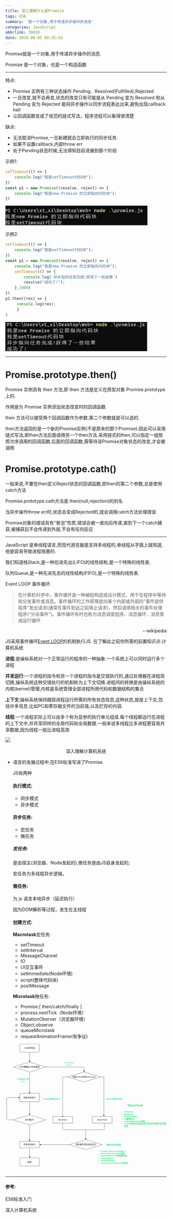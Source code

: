 ```yaml
---
title: 深入理解什么是Promise
tags: ES6
summary: '是一个对象,用于传递异步操作的消息'
categories: JavaScript
abbrlink: 39610
date: 2019-06-05 09:35:54
---
```


Promise就是一个对象,用于传递异步操作的消息.

Promise 是一个对象，也是一个构造函数

<hr>

特点:

- Promise 实例有三种状态操作 Pending、Resolved(Fulfilled),Rejected
- 一旦改变,就不会再变,状态的改变只有可能是从 Pending 变为 Resolved 和从 Pending 变为 Rejected 能将异步操作以同步流程表达出来,避免出现callback hell
- 让回调函数变成了规范的链式写法，程序流程可以看得很清楚

缺点:

- 无法取消Promise,一旦新建就会立即执行的同步任务.
- 如果不设置callback,内部throw err
- 处于Pending状态时候,无法得知目前进展到那个阶段

示例1:

```js
setTimeout(() => {
    console.log("我是setTimeout代码块");
})
const p1 = new Promise((resolve, reject) => {
    console.log("我是new Promise 的立即指向代码块");
})

```

![1639788794110](理解Promise/1639788794110.png)

示例2:

```js
setTimeout(() => {
    console.log("我是setTimeout代码块");
})
const p1 = new Promise((resolve, reject) => {
    console.log("我是new Promise 的立即指向代码块");
    setTimeout(() => {
        console.log('异步指向任务完成!获得了一些结果')
        resolve("成功了!");
    },1000)
})
p1.then((res) => {
     console.log(res);
     }
)
```



![Promise](理解Promise/callback.png)

<hr>

# Promise.prototype.then()

Promise 实例具有 then 方法,即 then 方法是定义在原型对象 Promise.prototype 上的.

作用是为 Promise 实例添加状态改变时的回调函数

then 方法可以接受两个回调函数作为参数,第二个参数就是可以选的.

then方法返回的是一个新的Promise实例(不是原来的那个Promise).因此可以采用链式写法,即then方法后面调用另一个then方法.采用链式的then,可以指定一组按照次序调用的回调函数,后面的回调函数,需等待该Promise对象状态的改变,才会被调用





# **Promise.prototype.cath()**

一般来说,不要在then定义Reject状态的回调函数,即then的第二个参数,总是使用catch方法

Promise.prototype.cath方法是.then(null,rejection)的别名

当异步操作throw err时,状态会变成Rejected的,就会调用catch方法处理错误

Promise对象的错误具有"冒泡"性质,错误会被一直向后传递,直到下一个catch捕获,被捕获后不会传递到外层,不会有任何反应

<hr>
JavaScript 是单线程语言,而现代游览器是支持多线程的,单线程从字面上就知道,他是容易导致进程阻塞的.

我们知道栈Stack,是一种后进先出(LIFO)的线性结构,是一个特殊的线性表.

队列Queue,是一种先进先去的线性结构(FIFO),是一个特殊的线性表.

Event LOOP 事件循环:

> 在计算机科学中，事件循环是一种编程构造或设计模式，用于在程序中等待和分发事件或消息。事件循环的工作原理是向某个内部或外部的“事件提供程序”发出请求(通常在事件到达之前阻止请求)，然后调用相关的事件处理程序(“分派事件”)。事件循环有时也称为消息调度程序、消息循环、消息泵或运行循环

<p align="right">
    --wikipedia
</p>

JS采用事件循环[Event LOOP](https://en.jinzhao.wiki/wiki/Event_loop)的机制执行JS.
在了解此之前你所需的前置知识点:计算机系统

**进程**:是操纵系统对一个正常运行的程序的一种抽象.一个系统上可以同时运行多个进程

**并发运行**:一个进程的指令和另一个进程的指令是交错执行的,通过处理器在进程简切换,操纵系统这种交错执行的机制称为上下文切换.进程间的转换是由操纵系统的内核(kernel)管理,内核是系统管理全部进程所用代码和数据结构的集合

**上下文**:操纵系统保持跟踪进程运行所需的所有状态信息,这种状态,就是上下文,包括许多信息.比如PC和寄存器文件的当前值,以及贮存的内容.

**线程**:一个进程实际上可以由多个称为显参的执行单元组成.每个线程都运行在进程的上下文中,并共享同样的全局代码和全局数据.一般来说多线程比多进程更容易共享数据,因为线程一般比进程高效



<img src="https://tva1.sinaimg.cn/large/006aANDQgy1h03g5beevnj30dw05rjsl.jpg"/>

<p align="center">深入理解计算机系统
</p>


- 语言的发展过程中,在ES6标准写进了Promise.

  JS有两种

  #### 执行模式:

  - 同步模式
  - 异步模式

  #### 异步任务:

  - 宏任务
  - 微任务

  ##### 宏任务:

  是由宿主(浏览器、Node发起的),微任务是由JS自身发起的;

  宏任务为多线程异步逻辑，

  #### 微任务:

  为 js 语言本地异步（延迟执行）

  因为DOM解析等过程，发生在主线程

  #### **创建方式:**

  **Macrotask**宏任务:

  - setTimeout
  - setInterval
  - MessageChannel
  - IO
  - UI交互事件
  - setlmmediate(Node环境)
  - script(整体代码块)
  - postMessage

  **Microtask**微任务:

  - Promise.[ then/catch/finally ]
  - process.nextTick（Node环境）
  - MutationOberver（浏览器环境）
  - Object.observe
  - queueMicrotask
  - requestAnimationFrame(有争议)

<div align="center">
<svg xmlns="http://www.w3.org/2000/svg" xmlns:xlink="http://www.w3.org/1999/xlink" version="1.1" width="978px" viewBox="-0.5 -0.5 978 771" content="&lt;mxfile&gt;&lt;diagram id=&quot;kd00niN6A60JnVUqGfcJ&quot; name=&quot;第 1 页&quot;&gt;&lt;mxGraphModel dx=&quot;1147&quot; dy=&quot;804&quot; grid=&quot;1&quot; gridSize=&quot;10&quot; guides=&quot;1&quot; tooltips=&quot;1&quot; connect=&quot;1&quot; arrows=&quot;1&quot; fold=&quot;1&quot; page=&quot;1&quot; pageScale=&quot;1&quot; pageWidth=&quot;3300&quot; pageHeight=&quot;4681&quot; math=&quot;0&quot; shadow=&quot;0&quot;&gt;&lt;root&gt;&lt;mxCell id=&quot;0&quot;/&gt;&lt;mxCell id=&quot;1&quot; parent=&quot;0&quot;/&gt;&lt;mxCell id=&quot;4&quot; style=&quot;edgeStyle=none;html=1;exitX=1;exitY=0.5;exitDx=0;exitDy=0;&quot; parent=&quot;1&quot; edge=&quot;1&quot;&gt;&lt;mxGeometry relative=&quot;1&quot; as=&quot;geometry&quot;&gt;&lt;mxPoint x=&quot;690&quot; y=&quot;170&quot; as=&quot;targetPoint&quot;/&gt;&lt;Array as=&quot;points&quot;&gt;&lt;mxPoint x=&quot;510&quot; y=&quot;140&quot;/&gt;&lt;mxPoint x=&quot;550&quot; y=&quot;140&quot;/&gt;&lt;mxPoint x=&quot;590&quot; y=&quot;140&quot;/&gt;&lt;mxPoint x=&quot;690&quot; y=&quot;140&quot;/&gt;&lt;/Array&gt;&lt;mxPoint x=&quot;431&quot; y=&quot;140&quot; as=&quot;sourcePoint&quot;/&gt;&lt;/mxGeometry&gt;&lt;/mxCell&gt;&lt;mxCell id=&quot;10&quot; value=&quot;同步任务执行&quot; style=&quot;rounded=0;whiteSpace=wrap;html=1;&quot; parent=&quot;1&quot; vertex=&quot;1&quot;&gt;&lt;mxGeometry x=&quot;300&quot; y=&quot;300&quot; width=&quot;119&quot; height=&quot;50&quot; as=&quot;geometry&quot;/&gt;&lt;/mxCell&gt;&lt;mxCell id=&quot;13&quot; value=&quot;&quot; style=&quot;endArrow=classic;html=1;exitX=0.5;exitY=1;exitDx=0;exitDy=0;entryX=0.5;entryY=0;entryDx=0;entryDy=0;&quot; parent=&quot;1&quot; edge=&quot;1&quot;&gt;&lt;mxGeometry width=&quot;50&quot; height=&quot;50&quot; relative=&quot;1&quot; as=&quot;geometry&quot;&gt;&lt;mxPoint x=&quot;359&quot; y=&quot;50&quot; as=&quot;sourcePoint&quot;/&gt;&lt;mxPoint x=&quot;359&quot; y=&quot;110&quot; as=&quot;targetPoint&quot;/&gt;&lt;/mxGeometry&gt;&lt;/mxCell&gt;&lt;mxCell id=&quot;88&quot; value=&quot;&amp;lt;span style=&amp;quot;font-family: helvetica; font-size: 12px; font-style: normal; font-weight: 400; letter-spacing: normal; text-indent: 0px; text-transform: none; word-spacing: 0px; display: inline; float: none;&amp;quot;&amp;gt;主线程执行栈&amp;lt;/span&amp;gt;&amp;lt;br style=&amp;quot;font-family: helvetica; font-size: 12px; font-style: normal; font-weight: 400; letter-spacing: normal; text-indent: 0px; text-transform: none; word-spacing: 0px;&amp;quot;&amp;gt;&amp;lt;span style=&amp;quot;font-family: helvetica; font-size: 12px; font-style: normal; font-weight: 400; letter-spacing: normal; text-indent: 0px; text-transform: none; word-spacing: 0px; display: inline; float: none;&amp;quot;&amp;gt;LIFO&amp;lt;/span&amp;gt;&quot; style=&quot;text;whiteSpace=wrap;html=1;align=center;fontColor=#00ec66;&quot; parent=&quot;1&quot; vertex=&quot;1&quot;&gt;&lt;mxGeometry x=&quot;270&quot; y=&quot;200&quot; width=&quot;100&quot; height=&quot;40&quot; as=&quot;geometry&quot;/&gt;&lt;/mxCell&gt;&lt;mxCell id=&quot;91&quot; value=&quot;&amp;lt;span style=&amp;quot;font-family: helvetica; font-size: 12px; font-style: normal; font-weight: 400; letter-spacing: normal; text-indent: 0px; text-transform: none; word-spacing: 0px; display: inline; float: none;&amp;quot;&amp;gt;&amp;lt;font color=&amp;quot;#00ec66&amp;quot;&amp;gt;TaskQueue &amp;lt;br&amp;gt;FIFO&amp;lt;/font&amp;gt;&amp;lt;/span&amp;gt;&quot; style=&quot;text;whiteSpace=wrap;html=1;align=center;labelBorderColor=none;&quot; parent=&quot;1&quot; vertex=&quot;1&quot;&gt;&lt;mxGeometry x=&quot;540&quot; y=&quot;100&quot; width=&quot;120&quot; height=&quot;30&quot; as=&quot;geometry&quot;/&gt;&lt;/mxCell&gt;&lt;mxCell id=&quot;101&quot; style=&quot;edgeStyle=none;html=1;&quot; parent=&quot;1&quot; edge=&quot;1&quot;&gt;&lt;mxGeometry relative=&quot;1&quot; as=&quot;geometry&quot;&gt;&lt;mxPoint x=&quot;810&quot; y=&quot;437&quot; as=&quot;targetPoint&quot;/&gt;&lt;Array as=&quot;points&quot;&gt;&lt;mxPoint x=&quot;810&quot; y=&quot;330&quot;/&gt;&lt;/Array&gt;&lt;mxPoint x=&quot;810&quot; y=&quot;200&quot; as=&quot;sourcePoint&quot;/&gt;&lt;/mxGeometry&gt;&lt;/mxCell&gt;&lt;mxCell id=&quot;94&quot; value=&quot;判断Queue中的Event type&quot; style=&quot;rhombus;whiteSpace=wrap;html=1;&quot; parent=&quot;1&quot; vertex=&quot;1&quot;&gt;&lt;mxGeometry x=&quot;590&quot; y=&quot;170&quot; width=&quot;200&quot; height=&quot;60&quot; as=&quot;geometry&quot;/&gt;&lt;/mxCell&gt;&lt;mxCell id=&quot;96&quot; value=&quot;&amp;lt;span&amp;gt;JS引擎解析JS任务类型&amp;lt;/span&amp;gt;&quot; style=&quot;rhombus;whiteSpace=wrap;html=1;&quot; parent=&quot;1&quot; vertex=&quot;1&quot;&gt;&lt;mxGeometry x=&quot;259&quot; y=&quot;110&quot; width=&quot;200&quot; height=&quot;60&quot; as=&quot;geometry&quot;/&gt;&lt;/mxCell&gt;&lt;mxCell id=&quot;97&quot; value=&quot;&quot; style=&quot;endArrow=classic;html=1;&quot; parent=&quot;1&quot; edge=&quot;1&quot;&gt;&lt;mxGeometry width=&quot;50&quot; height=&quot;50&quot; relative=&quot;1&quot; as=&quot;geometry&quot;&gt;&lt;mxPoint x=&quot;560&quot; y=&quot;200&quot; as=&quot;sourcePoint&quot;/&gt;&lt;mxPoint x=&quot;559.5&quot; y=&quot;445&quot; as=&quot;targetPoint&quot;/&gt;&lt;/mxGeometry&gt;&lt;/mxCell&gt;&lt;mxCell id=&quot;98&quot; value=&quot;MicroTask&quot; style=&quot;rounded=0;whiteSpace=wrap;html=1;&quot; parent=&quot;1&quot; vertex=&quot;1&quot;&gt;&lt;mxGeometry x=&quot;500&quot; y=&quot;440&quot; width=&quot;120&quot; height=&quot;40&quot; as=&quot;geometry&quot;/&gt;&lt;/mxCell&gt;&lt;mxCell id=&quot;99&quot; value=&quot;MacroTask&quot; style=&quot;rounded=0;whiteSpace=wrap;html=1;&quot; parent=&quot;1&quot; vertex=&quot;1&quot;&gt;&lt;mxGeometry x=&quot;740&quot; y=&quot;440&quot; width=&quot;120&quot; height=&quot;40&quot; as=&quot;geometry&quot;/&gt;&lt;/mxCell&gt;&lt;mxCell id=&quot;108&quot; value=&quot;&quot; style=&quot;endArrow=classic;html=1;exitX=0.5;exitY=1;exitDx=0;exitDy=0;entryX=0.5;entryY=0;entryDx=0;entryDy=0;&quot; parent=&quot;1&quot; source=&quot;96&quot; target=&quot;10&quot; edge=&quot;1&quot;&gt;&lt;mxGeometry width=&quot;50&quot; height=&quot;50&quot; relative=&quot;1&quot; as=&quot;geometry&quot;&gt;&lt;mxPoint x=&quot;380&quot; y=&quot;230&quot; as=&quot;sourcePoint&quot;/&gt;&lt;mxPoint x=&quot;390&quot; y=&quot;280&quot; as=&quot;targetPoint&quot;/&gt;&lt;/mxGeometry&gt;&lt;/mxCell&gt;&lt;mxCell id=&quot;110&quot; value=&quot;&quot; style=&quot;endArrow=classic;html=1;exitX=0.5;exitY=1;exitDx=0;exitDy=0;entryX=0.5;entryY=0;entryDx=0;entryDy=0;&quot; parent=&quot;1&quot; source=&quot;10&quot; target=&quot;111&quot; edge=&quot;1&quot;&gt;&lt;mxGeometry width=&quot;50&quot; height=&quot;50&quot; relative=&quot;1&quot; as=&quot;geometry&quot;&gt;&lt;mxPoint x=&quot;334&quot; y=&quot;410&quot; as=&quot;sourcePoint&quot;/&gt;&lt;mxPoint x=&quot;360&quot; y=&quot;430&quot; as=&quot;targetPoint&quot;/&gt;&lt;/mxGeometry&gt;&lt;/mxCell&gt;&lt;mxCell id=&quot;158&quot; style=&quot;edgeStyle=none;html=1;fontColor=#00ec66;entryX=0;entryY=0.5;entryDx=0;entryDy=0;&quot; edge=&quot;1&quot; parent=&quot;1&quot; source=&quot;111&quot; target=&quot;10&quot;&gt;&lt;mxGeometry relative=&quot;1&quot; as=&quot;geometry&quot;&gt;&lt;mxPoint x=&quot;200&quot; y=&quot;320&quot; as=&quot;targetPoint&quot;/&gt;&lt;Array as=&quot;points&quot;&gt;&lt;mxPoint x=&quot;220&quot; y=&quot;460&quot;/&gt;&lt;mxPoint x=&quot;220&quot; y=&quot;325&quot;/&gt;&lt;/Array&gt;&lt;/mxGeometry&gt;&lt;/mxCell&gt;&lt;mxCell id=&quot;111&quot; value=&quot;执行栈空?&quot; style=&quot;rhombus;whiteSpace=wrap;html=1;&quot; parent=&quot;1&quot; vertex=&quot;1&quot;&gt;&lt;mxGeometry x=&quot;259.5&quot; y=&quot;430&quot; width=&quot;200&quot; height=&quot;60&quot; as=&quot;geometry&quot;/&gt;&lt;/mxCell&gt;&lt;mxCell id=&quot;114&quot; value=&quot;结束&quot; style=&quot;rounded=1;whiteSpace=wrap;html=1;&quot; parent=&quot;1&quot; vertex=&quot;1&quot;&gt;&lt;mxGeometry x=&quot;299.5&quot; y=&quot;690&quot; width=&quot;120&quot; height=&quot;50&quot; as=&quot;geometry&quot;/&gt;&lt;/mxCell&gt;&lt;mxCell id=&quot;115&quot; value=&quot;JS任务开始&quot; style=&quot;rounded=1;whiteSpace=wrap;html=1;&quot; parent=&quot;1&quot; vertex=&quot;1&quot;&gt;&lt;mxGeometry x=&quot;299&quot; width=&quot;120&quot; height=&quot;50&quot; as=&quot;geometry&quot;/&gt;&lt;/mxCell&gt;&lt;mxCell id=&quot;120&quot; style=&quot;edgeStyle=none;html=1;exitX=0;exitY=0.5;exitDx=0;exitDy=0;&quot; parent=&quot;1&quot; source=&quot;155&quot; edge=&quot;1&quot;&gt;&lt;mxGeometry relative=&quot;1&quot; as=&quot;geometry&quot;&gt;&lt;mxPoint x=&quot;420&quot; y=&quot;610&quot; as=&quot;targetPoint&quot;/&gt;&lt;mxPoint x=&quot;520&quot; y=&quot;600&quot; as=&quot;sourcePoint&quot;/&gt;&lt;Array as=&quot;points&quot;&gt;&lt;mxPoint x=&quot;460&quot; y=&quot;610&quot;/&gt;&lt;mxPoint x=&quot;420&quot; y=&quot;610&quot;/&gt;&lt;/Array&gt;&lt;/mxGeometry&gt;&lt;/mxCell&gt;&lt;mxCell id=&quot;131&quot; value=&quot;&amp;lt;ul&amp;gt;&amp;lt;li&amp;gt;&amp;lt;b&amp;gt;&amp;lt;font face=&amp;quot;monaco&amp;quot; data-font-src=&amp;quot;https://www.cssfontstack.com/monaco#&amp;quot;&amp;gt;setTimeout&amp;lt;/font&amp;gt;&amp;lt;/b&amp;gt;&amp;lt;/li&amp;gt;&amp;lt;li&amp;gt;&amp;lt;b&amp;gt;&amp;lt;font face=&amp;quot;monaco&amp;quot; data-font-src=&amp;quot;https://www.cssfontstack.com/monaco#&amp;quot;&amp;gt;setInterval&amp;lt;/font&amp;gt;&amp;lt;/b&amp;gt;&amp;lt;/li&amp;gt;&amp;lt;li&amp;gt;&amp;lt;b&amp;gt;&amp;lt;font face=&amp;quot;monaco&amp;quot; data-font-src=&amp;quot;https://www.cssfontstack.com/monaco#&amp;quot;&amp;gt;MessageChanel&amp;lt;/font&amp;gt;&amp;lt;/b&amp;gt;&amp;lt;/li&amp;gt;&amp;lt;li&amp;gt;&amp;lt;b&amp;gt;&amp;lt;font face=&amp;quot;monaco&amp;quot; data-font-src=&amp;quot;https://www.cssfontstack.com/monaco#&amp;quot;&amp;gt;IO事件队列&amp;lt;/font&amp;gt;&amp;lt;/b&amp;gt;&amp;lt;/li&amp;gt;&amp;lt;li&amp;gt;&amp;lt;b&amp;gt;&amp;lt;font face=&amp;quot;monaco&amp;quot; data-font-src=&amp;quot;https://www.cssfontstack.com/monaco#&amp;quot;&amp;gt;setImmediate(Node环境)&amp;lt;/font&amp;gt;&amp;lt;/b&amp;gt;&amp;lt;/li&amp;gt;&amp;lt;li&amp;gt;&amp;lt;b&amp;gt;&amp;lt;font face=&amp;quot;monaco&amp;quot; data-font-src=&amp;quot;https://www.cssfontstack.com/monaco#&amp;quot;&amp;gt;Script(优先执行此宏任务,存在异步代码才执行微任务&amp;lt;/font&amp;gt;&amp;lt;/b&amp;gt;&amp;lt;/li&amp;gt;&amp;lt;/ul&amp;gt;&quot; style=&quot;text;html=1;whiteSpace=wrap;verticalAlign=middle;overflow=hidden;fontColor=#00ec66;&quot; parent=&quot;1&quot; vertex=&quot;1&quot;&gt;&lt;mxGeometry x=&quot;910&quot; y=&quot;370&quot; width=&quot;280&quot; height=&quot;170&quot; as=&quot;geometry&quot;/&gt;&lt;/mxCell&gt;&lt;mxCell id=&quot;137&quot; value=&quot;&amp;lt;font style=&amp;quot;font-size: 18px&amp;quot;&amp;gt;MacroTask&amp;lt;/font&amp;gt;&quot; style=&quot;text;strokeColor=none;fillColor=none;html=1;fontSize=24;fontStyle=1;verticalAlign=middle;align=center;fontColor=#00EC66;&quot; parent=&quot;1&quot; vertex=&quot;1&quot;&gt;&lt;mxGeometry x=&quot;950&quot; y=&quot;350&quot; width=&quot;100&quot; height=&quot;40&quot; as=&quot;geometry&quot;/&gt;&lt;/mxCell&gt;&lt;mxCell id=&quot;138&quot; value=&quot;&amp;lt;font style=&amp;quot;font-size: 18px&amp;quot;&amp;gt;MicroTask&amp;lt;/font&amp;gt;&quot; style=&quot;text;strokeColor=none;fillColor=none;html=1;fontSize=24;fontStyle=1;verticalAlign=middle;align=center;fontColor=#00EC66;&quot; parent=&quot;1&quot; vertex=&quot;1&quot;&gt;&lt;mxGeometry x=&quot;820&quot; y=&quot;590&quot; width=&quot;100&quot; height=&quot;40&quot; as=&quot;geometry&quot;/&gt;&lt;/mxCell&gt;&lt;mxCell id=&quot;140&quot; value=&quot;&amp;lt;font color=&amp;quot;#ffffff&amp;quot;&amp;gt;异步任务执行&amp;lt;/font&amp;gt;&quot; style=&quot;rounded=0;whiteSpace=wrap;html=1;color:#000000&quot; parent=&quot;1&quot; vertex=&quot;1&quot;&gt;&lt;mxGeometry x=&quot;299&quot; y=&quot;590&quot; width=&quot;120&quot; height=&quot;40&quot; as=&quot;geometry&quot;/&gt;&lt;/mxCell&gt;&lt;mxCell id=&quot;144&quot; value=&quot;&quot; style=&quot;endArrow=classic;html=1;fontColor=#00EC66;exitX=0.5;exitY=1;exitDx=0;exitDy=0;entryX=0.5;entryY=0;entryDx=0;entryDy=0;&quot; parent=&quot;1&quot; source=&quot;111&quot; target=&quot;140&quot; edge=&quot;1&quot;&gt;&lt;mxGeometry width=&quot;50&quot; height=&quot;50&quot; relative=&quot;1&quot; as=&quot;geometry&quot;&gt;&lt;mxPoint x=&quot;450&quot; y=&quot;590&quot; as=&quot;sourcePoint&quot;/&gt;&lt;mxPoint x=&quot;359&quot; y=&quot;580&quot; as=&quot;targetPoint&quot;/&gt;&lt;/mxGeometry&gt;&lt;/mxCell&gt;&lt;mxCell id=&quot;149&quot; value=&quot;&amp;lt;ul&amp;gt;&amp;lt;li class=&amp;quot;code-line&amp;quot; style=&amp;quot;position: relative&amp;quot;&amp;gt;&amp;lt;b&amp;gt;&amp;lt;font face=&amp;quot;monaco&amp;quot; data-font-src=&amp;quot;https://www.cssfontstack.com/monaco#&amp;quot;&amp;gt;Promise.[ then/catch/finally ]&amp;lt;/font&amp;gt;&amp;lt;/b&amp;gt;&amp;lt;/li&amp;gt;&amp;lt;li class=&amp;quot;code-line&amp;quot; style=&amp;quot;position: relative&amp;quot;&amp;gt;&amp;lt;b&amp;gt;&amp;lt;font face=&amp;quot;monaco&amp;quot; data-font-src=&amp;quot;https://www.cssfontstack.com/monaco#&amp;quot;&amp;gt;Process.nextTick(Node环境)&amp;lt;/font&amp;gt;&amp;lt;/b&amp;gt;&amp;lt;/li&amp;gt;&amp;lt;li class=&amp;quot;code-line&amp;quot; style=&amp;quot;position: relative&amp;quot;&amp;gt;&amp;lt;b&amp;gt;&amp;lt;font face=&amp;quot;monaco&amp;quot; data-font-src=&amp;quot;https://www.cssfontstack.com/monaco#&amp;quot;&amp;gt;MutationObserve(浏览器环境)&amp;lt;/font&amp;gt;&amp;lt;/b&amp;gt;&amp;lt;/li&amp;gt;&amp;lt;li class=&amp;quot;code-line&amp;quot; style=&amp;quot;position: relative&amp;quot;&amp;gt;&amp;lt;b&amp;gt;&amp;lt;font face=&amp;quot;monaco&amp;quot; data-font-src=&amp;quot;https://www.cssfontstack.com/monaco#&amp;quot;&amp;gt;Object.observe&amp;lt;/font&amp;gt;&amp;lt;/b&amp;gt;&amp;lt;/li&amp;gt;&amp;lt;li class=&amp;quot;code-line&amp;quot; style=&amp;quot;position: relative&amp;quot;&amp;gt;&amp;lt;b&amp;gt;&amp;lt;font face=&amp;quot;monaco&amp;quot; data-font-src=&amp;quot;https://www.cssfontstack.com/monaco#&amp;quot;&amp;gt;queueMicrotask&amp;lt;/font&amp;gt;&amp;lt;/b&amp;gt;&amp;lt;/li&amp;gt;&amp;lt;li class=&amp;quot;code-line&amp;quot; style=&amp;quot;position: relative&amp;quot;&amp;gt;&amp;lt;b&amp;gt;&amp;lt;font face=&amp;quot;monaco&amp;quot; data-font-src=&amp;quot;https://www.cssfontstack.com/monaco#&amp;quot;&amp;gt;requestAnmationFrame(有争议)&amp;lt;/font&amp;gt;&amp;lt;/b&amp;gt;&amp;lt;/li&amp;gt;&amp;lt;/ul&amp;gt;&quot; style=&quot;text;html=1;whiteSpace=wrap;verticalAlign=middle;overflow=hidden;fontColor=#00ec66;&quot; parent=&quot;1&quot; vertex=&quot;1&quot;&gt;&lt;mxGeometry x=&quot;770&quot; y=&quot;600&quot; width=&quot;320&quot; height=&quot;170&quot; as=&quot;geometry&quot;/&gt;&lt;/mxCell&gt;&lt;mxCell id=&quot;151&quot; value=&quot;&quot; style=&quot;endArrow=classic;html=1;fontColor=#00EC66;entryX=1;entryY=0.5;entryDx=0;entryDy=0;&quot; parent=&quot;1&quot; edge=&quot;1&quot;&gt;&lt;mxGeometry width=&quot;50&quot; height=&quot;50&quot; relative=&quot;1&quot; as=&quot;geometry&quot;&gt;&lt;mxPoint x=&quot;780&quot; y=&quot;610&quot; as=&quot;sourcePoint&quot;/&gt;&lt;mxPoint x=&quot;690&quot; y=&quot;610&quot; as=&quot;targetPoint&quot;/&gt;&lt;/mxGeometry&gt;&lt;/mxCell&gt;&lt;mxCell id=&quot;152&quot; value=&quot;&amp;lt;i&amp;gt;&amp;lt;b&amp;gt;&amp;lt;span style=&amp;quot;font-family: &amp;amp;#34;helvetica&amp;amp;#34; ; font-size: 12px ; letter-spacing: normal ; text-align: center ; text-indent: 0px ; text-transform: none ; word-spacing: 0px ; display: inline ; float: none&amp;quot;&amp;gt;Pending|&amp;lt;/span&amp;gt;&amp;lt;font face=&amp;quot;monospace, monospace&amp;quot; style=&amp;quot;font-size: 12px ; letter-spacing: normal ; text-align: center ; text-indent: 0px ; text-transform: none ; word-spacing: 0px&amp;quot;&amp;gt;Resolve&amp;lt;/font&amp;gt;&amp;lt;/b&amp;gt;&amp;lt;/i&amp;gt;&quot; style=&quot;text;whiteSpace=wrap;html=1;fontColor=#00EC66;&quot; parent=&quot;1&quot; vertex=&quot;1&quot;&gt;&lt;mxGeometry x=&quot;440&quot; y=&quot;320&quot; width=&quot;120&quot; height=&quot;30&quot; as=&quot;geometry&quot;/&gt;&lt;/mxCell&gt;&lt;mxCell id=&quot;153&quot; value=&quot;&amp;lt;i&amp;gt;&amp;lt;b&amp;gt;&amp;lt;span style=&amp;quot;font-family: &amp;amp;#34;helvetica&amp;amp;#34; ; font-size: 12px ; letter-spacing: normal ; text-align: center ; text-indent: 0px ; text-transform: none ; word-spacing: 0px ; display: inline ; float: none&amp;quot;&amp;gt;Pending|&amp;lt;/span&amp;gt;&amp;lt;font face=&amp;quot;monospace, monospace&amp;quot; style=&amp;quot;font-size: 12px ; letter-spacing: normal ; text-align: center ; text-indent: 0px ; text-transform: none ; word-spacing: 0px&amp;quot;&amp;gt;Resolve&amp;lt;/font&amp;gt;&amp;lt;/b&amp;gt;&amp;lt;/i&amp;gt;&quot; style=&quot;text;whiteSpace=wrap;html=1;fontColor=#00EC66;&quot; parent=&quot;1&quot; vertex=&quot;1&quot;&gt;&lt;mxGeometry x=&quot;820&quot; y=&quot;320&quot; width=&quot;120&quot; height=&quot;30&quot; as=&quot;geometry&quot;/&gt;&lt;/mxCell&gt;&lt;mxCell id=&quot;159&quot; style=&quot;edgeStyle=none;html=1;fontColor=#00ec66;&quot; edge=&quot;1&quot; parent=&quot;1&quot; source=&quot;155&quot;&gt;&lt;mxGeometry relative=&quot;1&quot; as=&quot;geometry&quot;&gt;&lt;mxPoint x=&quot;680&quot; y=&quot;620&quot; as=&quot;targetPoint&quot;/&gt;&lt;/mxGeometry&gt;&lt;/mxCell&gt;&lt;mxCell id=&quot;155&quot; value=&quot;&amp;lt;span style=&amp;quot;font-family: &amp;amp;#34;helvetica&amp;amp;#34;&amp;quot;&amp;gt;满足条件优先执宏任务&amp;lt;/span&amp;gt;&quot; style=&quot;rhombus;whiteSpace=wrap;html=1;&quot; parent=&quot;1&quot; vertex=&quot;1&quot;&gt;&lt;mxGeometry x=&quot;600&quot; y=&quot;580&quot; width=&quot;200&quot; height=&quot;60&quot; as=&quot;geometry&quot;/&gt;&lt;/mxCell&gt;&lt;mxCell id=&quot;157&quot; value=&quot;&quot; style=&quot;endArrow=classic;html=1;fontColor=#00EC66;exitX=0.5;exitY=1;exitDx=0;exitDy=0;entryX=0.5;entryY=0;entryDx=0;entryDy=0;&quot; parent=&quot;1&quot; source=&quot;140&quot; target=&quot;114&quot; edge=&quot;1&quot;&gt;&lt;mxGeometry width=&quot;50&quot; height=&quot;50&quot; relative=&quot;1&quot; as=&quot;geometry&quot;&gt;&lt;mxPoint x=&quot;380&quot; y=&quot;670&quot; as=&quot;sourcePoint&quot;/&gt;&lt;mxPoint x=&quot;420&quot; y=&quot;670&quot; as=&quot;targetPoint&quot;/&gt;&lt;/mxGeometry&gt;&lt;/mxCell&gt;&lt;mxCell id=&quot;162&quot; value=&quot;&quot; style=&quot;endArrow=none;html=1;fontColor=#00ec66;entryX=0.5;entryY=1;entryDx=0;entryDy=0;&quot; edge=&quot;1&quot; parent=&quot;1&quot; target=&quot;98&quot;&gt;&lt;mxGeometry width=&quot;50&quot; height=&quot;50&quot; relative=&quot;1&quot; as=&quot;geometry&quot;&gt;&lt;mxPoint x=&quot;590&quot; y=&quot;520&quot; as=&quot;sourcePoint&quot;/&gt;&lt;mxPoint x=&quot;610&quot; y=&quot;490&quot; as=&quot;targetPoint&quot;/&gt;&lt;Array as=&quot;points&quot;&gt;&lt;mxPoint x=&quot;560&quot; y=&quot;520&quot;/&gt;&lt;/Array&gt;&lt;/mxGeometry&gt;&lt;/mxCell&gt;&lt;mxCell id=&quot;164&quot; value=&quot;&quot; style=&quot;endArrow=none;html=1;fontColor=#00ec66;entryX=0.609;entryY=1.008;entryDx=0;entryDy=0;entryPerimeter=0;&quot; edge=&quot;1&quot; parent=&quot;1&quot; target=&quot;99&quot;&gt;&lt;mxGeometry width=&quot;50&quot; height=&quot;50&quot; relative=&quot;1&quot; as=&quot;geometry&quot;&gt;&lt;mxPoint x=&quot;590&quot; y=&quot;520&quot; as=&quot;sourcePoint&quot;/&gt;&lt;mxPoint x=&quot;800&quot; y=&quot;520&quot; as=&quot;targetPoint&quot;/&gt;&lt;Array as=&quot;points&quot;&gt;&lt;mxPoint x=&quot;700&quot; y=&quot;520&quot;/&gt;&lt;mxPoint x=&quot;813&quot; y=&quot;520&quot;/&gt;&lt;/Array&gt;&lt;/mxGeometry&gt;&lt;/mxCell&gt;&lt;mxCell id=&quot;168&quot; value=&quot;&quot; style=&quot;endArrow=classic;html=1;fontColor=#00ec66;entryX=0.5;entryY=0;entryDx=0;entryDy=0;&quot; edge=&quot;1&quot; parent=&quot;1&quot; target=&quot;155&quot;&gt;&lt;mxGeometry width=&quot;50&quot; height=&quot;50&quot; relative=&quot;1&quot; as=&quot;geometry&quot;&gt;&lt;mxPoint x=&quot;700&quot; y=&quot;520&quot; as=&quot;sourcePoint&quot;/&gt;&lt;mxPoint x=&quot;700&quot; y=&quot;570&quot; as=&quot;targetPoint&quot;/&gt;&lt;/mxGeometry&gt;&lt;/mxCell&gt;&lt;mxCell id=&quot;169&quot; value=&quot;&quot; style=&quot;endArrow=none;html=1;fontColor=#00ec66;&quot; edge=&quot;1&quot; parent=&quot;1&quot;&gt;&lt;mxGeometry width=&quot;50&quot; height=&quot;50&quot; relative=&quot;1&quot; as=&quot;geometry&quot;&gt;&lt;mxPoint x=&quot;560&quot; y=&quot;199.82999999999998&quot; as=&quot;sourcePoint&quot;/&gt;&lt;mxPoint x=&quot;590&quot; y=&quot;199.82999999999998&quot; as=&quot;targetPoint&quot;/&gt;&lt;/mxGeometry&gt;&lt;/mxCell&gt;&lt;mxCell id=&quot;170&quot; value=&quot;&quot; style=&quot;endArrow=none;html=1;fontColor=#00ec66;&quot; edge=&quot;1&quot; parent=&quot;1&quot;&gt;&lt;mxGeometry width=&quot;50&quot; height=&quot;50&quot; relative=&quot;1&quot; as=&quot;geometry&quot;&gt;&lt;mxPoint x=&quot;790&quot; y=&quot;199.82999999999998&quot; as=&quot;sourcePoint&quot;/&gt;&lt;mxPoint x=&quot;810&quot; y=&quot;200&quot; as=&quot;targetPoint&quot;/&gt;&lt;/mxGeometry&gt;&lt;/mxCell&gt;&lt;/root&gt;&lt;/mxGraphModel&gt;&lt;/diagram&gt;&lt;/mxfile&gt;" onclick="(function(svg){var src=window.event.target||window.event.srcElement;while (src!=null&amp;&amp;src.nodeName.toLowerCase()!='a'){src=src.parentNode;}if(src==null){if(svg.wnd!=null&amp;&amp;!svg.wnd.closed){svg.wnd.focus();}else{var r=function(evt){if(evt.data=='ready'&amp;&amp;evt.source==svg.wnd){svg.wnd.postMessage(decodeURIComponent(svg.getAttribute('content')),'*');window.removeEventListener('message',r);}};window.addEventListener('message',r);svg.wnd=window.open('https://viewer.diagrams.net/?client=1&amp;page=0&amp;edit=_blank');}}})(this);" style="cursor:pointer;max-width:100%;max-height:771px;"><defs><style type="text/css">@font-face {
font-family: "monaco";
src: url("https://www.cssfontstack.com/monaco#");
}
</style></defs><g><path d="M 218 140 L 287 140 Q 297 140 307 140 L 327 140 Q 337 140 347 140 L 367 140 Q 377 140 387 140 L 467 140 Q 477 140 477 150 L 477 163.63" fill="none" stroke="#000000" stroke-miterlimit="10" pointer-events="stroke"/><path d="M 477 168.88 L 473.5 161.88 L 477 163.63 L 480.5 161.88 Z" fill="#000000" stroke="#000000" stroke-miterlimit="10" pointer-events="all"/><rect x="87" y="300" width="119" height="50" fill="#ffffff" stroke="#000000" pointer-events="all"/><g transform="translate(-0.5 -0.5)"><switch><foreignObject style="overflow: visible; text-align: left;" pointer-events="none" width="100%" height="100%" requiredFeatures="http://www.w3.org/TR/SVG11/feature#Extensibility"><div xmlns="http://www.w3.org/1999/xhtml" style="display: flex; align-items: unsafe center; justify-content: unsafe center; width: 117px; height: 1px; padding-top: 325px; margin-left: 88px;"><div style="box-sizing: border-box; font-size: 0; text-align: center; "><div style="display: inline-block; font-size: 12px; font-family: Helvetica; color: #000000; line-height: 1.2; pointer-events: all; white-space: normal; word-wrap: normal; ">同步任务执行</div></div></div></foreignObject><text x="147" y="329" fill="#000000" font-family="Helvetica" font-size="12px" text-anchor="middle">同步任务执行</text></switch></g><path d="M 146 50 L 146 103.63" fill="none" stroke="#000000" stroke-miterlimit="10" pointer-events="stroke"/><path d="M 146 108.88 L 142.5 101.88 L 146 103.63 L 149.5 101.88 Z" fill="#000000" stroke="#000000" stroke-miterlimit="10" pointer-events="all"/><rect x="57" y="200" width="100" height="40" fill="none" stroke="none" pointer-events="all"/><g transform="translate(-0.5 -0.5)"><switch><foreignObject style="overflow: visible; text-align: left;" pointer-events="none" width="100%" height="100%" requiredFeatures="http://www.w3.org/TR/SVG11/feature#Extensibility"><div xmlns="http://www.w3.org/1999/xhtml" style="display: flex; align-items: unsafe flex-start; justify-content: unsafe center; width: 98px; height: 1px; padding-top: 207px; margin-left: 58px;"><div style="box-sizing: border-box; font-size: 0; text-align: center; "><div style="display: inline-block; font-size: 12px; font-family: Helvetica; color: #00ec66; line-height: 1.2; pointer-events: all; white-space: normal; word-wrap: normal; "><span style="font-family: &quot;helvetica&quot; ; font-size: 12px ; font-style: normal ; font-weight: 400 ; letter-spacing: normal ; text-indent: 0px ; text-transform: none ; word-spacing: 0px ; display: inline ; float: none">主线程执行栈</span><br style="font-family: &quot;helvetica&quot; ; font-size: 12px ; font-style: normal ; font-weight: 400 ; letter-spacing: normal ; text-indent: 0px ; text-transform: none ; word-spacing: 0px" /><span style="font-family: &quot;helvetica&quot; ; font-size: 12px ; font-style: normal ; font-weight: 400 ; letter-spacing: normal ; text-indent: 0px ; text-transform: none ; word-spacing: 0px ; display: inline ; float: none">LIFO</span></div></div></div></foreignObject><text x="107" y="219" fill="#00ec66" font-family="Helvetica" font-size="12px" text-anchor="middle">主线程执行栈
LIFO</text></switch></g><rect x="327" y="100" width="120" height="30" fill="none" stroke="none" pointer-events="all"/><g transform="translate(-0.5 -0.5)"><switch><foreignObject style="overflow: visible; text-align: left;" pointer-events="none" width="100%" height="100%" requiredFeatures="http://www.w3.org/TR/SVG11/feature#Extensibility"><div xmlns="http://www.w3.org/1999/xhtml" style="display: flex; align-items: unsafe flex-start; justify-content: unsafe center; width: 118px; height: 1px; padding-top: 107px; margin-left: 328px;"><div style="box-sizing: border-box; font-size: 0; text-align: center; "><div style="display: inline-block; font-size: 12px; font-family: Helvetica; color: #000000; line-height: 1.2; pointer-events: all; white-space: normal; word-wrap: normal; "><span style="font-family: &quot;helvetica&quot; ; font-size: 12px ; font-style: normal ; font-weight: 400 ; letter-spacing: normal ; text-indent: 0px ; text-transform: none ; word-spacing: 0px ; display: inline ; float: none"><font color="#00ec66">TaskQueue <br />FIFO</font></span></div></div></div></foreignObject><text x="387" y="119" fill="#000000" font-family="Helvetica" font-size="12px" text-anchor="middle">TaskQueue...</text></switch></g><path d="M 597 200 L 597 320 Q 597 330 597 340 L 597 430.63" fill="none" stroke="#000000" stroke-miterlimit="10" pointer-events="stroke"/><path d="M 597 435.88 L 593.5 428.88 L 597 430.63 L 600.5 428.88 Z" fill="#000000" stroke="#000000" stroke-miterlimit="10" pointer-events="all"/><path d="M 477 170 L 577 200 L 477 230 L 377 200 Z" fill="#ffffff" stroke="#000000" stroke-miterlimit="10" pointer-events="all"/><g transform="translate(-0.5 -0.5)"><switch><foreignObject style="overflow: visible; text-align: left;" pointer-events="none" width="100%" height="100%" requiredFeatures="http://www.w3.org/TR/SVG11/feature#Extensibility"><div xmlns="http://www.w3.org/1999/xhtml" style="display: flex; align-items: unsafe center; justify-content: unsafe center; width: 198px; height: 1px; padding-top: 200px; margin-left: 378px;"><div style="box-sizing: border-box; font-size: 0; text-align: center; "><div style="display: inline-block; font-size: 12px; font-family: Helvetica; color: #000000; line-height: 1.2; pointer-events: all; white-space: normal; word-wrap: normal; ">判断Queue中的Event type</div></div></div></foreignObject><text x="477" y="204" fill="#000000" font-family="Helvetica" font-size="12px" text-anchor="middle">判断Queue中的Event type</text></switch></g><path d="M 146 110 L 246 140 L 146 170 L 46 140 Z" fill="#ffffff" stroke="#000000" stroke-miterlimit="10" pointer-events="all"/><g transform="translate(-0.5 -0.5)"><switch><foreignObject style="overflow: visible; text-align: left;" pointer-events="none" width="100%" height="100%" requiredFeatures="http://www.w3.org/TR/SVG11/feature#Extensibility"><div xmlns="http://www.w3.org/1999/xhtml" style="display: flex; align-items: unsafe center; justify-content: unsafe center; width: 198px; height: 1px; padding-top: 140px; margin-left: 47px;"><div style="box-sizing: border-box; font-size: 0; text-align: center; "><div style="display: inline-block; font-size: 12px; font-family: Helvetica; color: #000000; line-height: 1.2; pointer-events: all; white-space: normal; word-wrap: normal; "><span>JS引擎解析JS任务类型</span></div></div></div></foreignObject><text x="146" y="144" fill="#000000" font-family="Helvetica" font-size="12px" text-anchor="middle">JS引擎解析JS任务类型</text></switch></g><path d="M 347 200 L 346.51 438.63" fill="none" stroke="#000000" stroke-miterlimit="10" pointer-events="stroke"/><path d="M 346.5 443.88 L 343.02 436.87 L 346.51 438.63 L 350.02 436.89 Z" fill="#000000" stroke="#000000" stroke-miterlimit="10" pointer-events="all"/><rect x="287" y="440" width="120" height="40" fill="#ffffff" stroke="#000000" pointer-events="all"/><g transform="translate(-0.5 -0.5)"><switch><foreignObject style="overflow: visible; text-align: left;" pointer-events="none" width="100%" height="100%" requiredFeatures="http://www.w3.org/TR/SVG11/feature#Extensibility"><div xmlns="http://www.w3.org/1999/xhtml" style="display: flex; align-items: unsafe center; justify-content: unsafe center; width: 118px; height: 1px; padding-top: 460px; margin-left: 288px;"><div style="box-sizing: border-box; font-size: 0; text-align: center; "><div style="display: inline-block; font-size: 12px; font-family: Helvetica; color: #000000; line-height: 1.2; pointer-events: all; white-space: normal; word-wrap: normal; ">MicroTask</div></div></div></foreignObject><text x="347" y="464" fill="#000000" font-family="Helvetica" font-size="12px" text-anchor="middle">MicroTask</text></switch></g><rect x="527" y="440" width="120" height="40" fill="#ffffff" stroke="#000000" pointer-events="all"/><g transform="translate(-0.5 -0.5)"><switch><foreignObject style="overflow: visible; text-align: left;" pointer-events="none" width="100%" height="100%" requiredFeatures="http://www.w3.org/TR/SVG11/feature#Extensibility"><div xmlns="http://www.w3.org/1999/xhtml" style="display: flex; align-items: unsafe center; justify-content: unsafe center; width: 118px; height: 1px; padding-top: 460px; margin-left: 528px;"><div style="box-sizing: border-box; font-size: 0; text-align: center; "><div style="display: inline-block; font-size: 12px; font-family: Helvetica; color: #000000; line-height: 1.2; pointer-events: all; white-space: normal; word-wrap: normal; ">MacroTask</div></div></div></foreignObject><text x="587" y="464" fill="#000000" font-family="Helvetica" font-size="12px" text-anchor="middle">MacroTask</text></switch></g><path d="M 146 170 L 146.48 293.63" fill="none" stroke="#000000" stroke-miterlimit="10" pointer-events="stroke"/><path d="M 146.5 298.88 L 142.97 291.9 L 146.48 293.63 L 149.97 291.87 Z" fill="#000000" stroke="#000000" stroke-miterlimit="10" pointer-events="all"/><path d="M 146.5 350 L 146.5 423.63" fill="none" stroke="#000000" stroke-miterlimit="10" pointer-events="stroke"/><path d="M 146.5 428.88 L 143 421.88 L 146.5 423.63 L 150 421.88 Z" fill="#000000" stroke="#000000" stroke-miterlimit="10" pointer-events="all"/><path d="M 46.5 460 L 17 460 Q 7 460 7 450 L 7 335 Q 7 325 17 325 L 80.63 325" fill="none" stroke="#000000" stroke-miterlimit="10" pointer-events="stroke"/><path d="M 85.88 325 L 78.88 328.5 L 80.63 325 L 78.88 321.5 Z" fill="#000000" stroke="#000000" stroke-miterlimit="10" pointer-events="all"/><path d="M 146.5 430 L 246.5 460 L 146.5 490 L 46.5 460 Z" fill="#ffffff" stroke="#000000" stroke-miterlimit="10" pointer-events="all"/><g transform="translate(-0.5 -0.5)"><switch><foreignObject style="overflow: visible; text-align: left;" pointer-events="none" width="100%" height="100%" requiredFeatures="http://www.w3.org/TR/SVG11/feature#Extensibility"><div xmlns="http://www.w3.org/1999/xhtml" style="display: flex; align-items: unsafe center; justify-content: unsafe center; width: 198px; height: 1px; padding-top: 460px; margin-left: 48px;"><div style="box-sizing: border-box; font-size: 0; text-align: center; "><div style="display: inline-block; font-size: 12px; font-family: Helvetica; color: #000000; line-height: 1.2; pointer-events: all; white-space: normal; word-wrap: normal; ">执行栈空?</div></div></div></foreignObject><text x="147" y="464" fill="#000000" font-family="Helvetica" font-size="12px" text-anchor="middle">执行栈空?</text></switch></g><rect x="86.5" y="690" width="120" height="50" rx="7.5" ry="7.5" fill="#ffffff" stroke="#000000" pointer-events="all"/><g transform="translate(-0.5 -0.5)"><switch><foreignObject style="overflow: visible; text-align: left;" pointer-events="none" width="100%" height="100%" requiredFeatures="http://www.w3.org/TR/SVG11/feature#Extensibility"><div xmlns="http://www.w3.org/1999/xhtml" style="display: flex; align-items: unsafe center; justify-content: unsafe center; width: 118px; height: 1px; padding-top: 715px; margin-left: 88px;"><div style="box-sizing: border-box; font-size: 0; text-align: center; "><div style="display: inline-block; font-size: 12px; font-family: Helvetica; color: #000000; line-height: 1.2; pointer-events: all; white-space: normal; word-wrap: normal; ">结束</div></div></div></foreignObject><text x="147" y="719" fill="#000000" font-family="Helvetica" font-size="12px" text-anchor="middle">结束</text></switch></g><rect x="86" y="0" width="120" height="50" rx="7.5" ry="7.5" fill="#ffffff" stroke="#000000" pointer-events="all"/><g transform="translate(-0.5 -0.5)"><switch><foreignObject style="overflow: visible; text-align: left;" pointer-events="none" width="100%" height="100%" requiredFeatures="http://www.w3.org/TR/SVG11/feature#Extensibility"><div xmlns="http://www.w3.org/1999/xhtml" style="display: flex; align-items: unsafe center; justify-content: unsafe center; width: 118px; height: 1px; padding-top: 25px; margin-left: 87px;"><div style="box-sizing: border-box; font-size: 0; text-align: center; "><div style="display: inline-block; font-size: 12px; font-family: Helvetica; color: #000000; line-height: 1.2; pointer-events: all; white-space: normal; word-wrap: normal; ">JS任务开始</div></div></div></foreignObject><text x="146" y="29" fill="#000000" font-family="Helvetica" font-size="12px" text-anchor="middle">JS任务开始</text></switch></g><path d="M 387 610 L 257 610 Q 247 610 237 610 L 213.37 610" fill="none" stroke="#000000" stroke-miterlimit="10" pointer-events="stroke"/><path d="M 208.12 610 L 215.12 606.5 L 213.37 610 L 215.12 613.5 Z" fill="#000000" stroke="#000000" stroke-miterlimit="10" pointer-events="all"/><rect x="697" y="370" width="280" height="170" fill="none" stroke="none" pointer-events="all"/><g transform="translate(-0.5 -0.5)"><switch><foreignObject style="overflow: visible; text-align: left;" pointer-events="none" width="100%" height="100%" requiredFeatures="http://www.w3.org/TR/SVG11/feature#Extensibility"><div xmlns="http://www.w3.org/1999/xhtml" style="display: flex; align-items: unsafe center; justify-content: unsafe flex-start; width: 278px; height: 1px; padding-top: 455px; margin-left: 699px;"><div style="box-sizing: border-box; font-size: 0; text-align: left; max-height: 166px; overflow: hidden; "><div style="display: inline-block; font-size: 12px; font-family: Helvetica; color: #00ec66; line-height: 1.2; pointer-events: all; white-space: normal; word-wrap: normal; "><ul><li><b><font face="monaco" data-font-src="https://www.cssfontstack.com/monaco#">setTimeout</font></b></li><li><b><font face="monaco" data-font-src="https://www.cssfontstack.com/monaco#">setInterval</font></b></li><li><b><font face="monaco" data-font-src="https://www.cssfontstack.com/monaco#">MessageChanel</font></b></li><li><b><font face="monaco" data-font-src="https://www.cssfontstack.com/monaco#">IO事件队列</font></b></li><li><b><font face="monaco" data-font-src="https://www.cssfontstack.com/monaco#">setImmediate(Node环境)</font></b></li><li><b><font face="monaco" data-font-src="https://www.cssfontstack.com/monaco#">Script(优先执行此宏任务,存在异步代码才执行微任务</font></b></li></ul></div></div></div></foreignObject><text x="699" y="459" fill="#00ec66" font-family="Helvetica" font-size="12px">setTimeoutsetIntervalMessageChanelIO事件队列setImmedia...</text></switch></g><rect x="737" y="350" width="100" height="40" fill="none" stroke="none" pointer-events="all"/><g transform="translate(-0.5 -0.5)"><switch><foreignObject style="overflow: visible; text-align: left;" pointer-events="none" width="100%" height="100%" requiredFeatures="http://www.w3.org/TR/SVG11/feature#Extensibility"><div xmlns="http://www.w3.org/1999/xhtml" style="display: flex; align-items: unsafe center; justify-content: unsafe center; width: 1px; height: 1px; padding-top: 370px; margin-left: 787px;"><div style="box-sizing: border-box; font-size: 0; text-align: center; "><div style="display: inline-block; font-size: 24px; font-family: Helvetica; color: #00EC66; line-height: 1.2; pointer-events: all; font-weight: bold; white-space: nowrap; "><font style="font-size: 18px">MacroTask</font></div></div></div></foreignObject><text x="787" y="377" fill="#00EC66" font-family="Helvetica" font-size="24px" text-anchor="middle" font-weight="bold">MacroTask</text></switch></g><rect x="607" y="590" width="100" height="40" fill="none" stroke="none" pointer-events="all"/><g transform="translate(-0.5 -0.5)"><switch><foreignObject style="overflow: visible; text-align: left;" pointer-events="none" width="100%" height="100%" requiredFeatures="http://www.w3.org/TR/SVG11/feature#Extensibility"><div xmlns="http://www.w3.org/1999/xhtml" style="display: flex; align-items: unsafe center; justify-content: unsafe center; width: 1px; height: 1px; padding-top: 610px; margin-left: 657px;"><div style="box-sizing: border-box; font-size: 0; text-align: center; "><div style="display: inline-block; font-size: 24px; font-family: Helvetica; color: #00EC66; line-height: 1.2; pointer-events: all; font-weight: bold; white-space: nowrap; "><font style="font-size: 18px">MicroTask</font></div></div></div></foreignObject><text x="657" y="617" fill="#00EC66" font-family="Helvetica" font-size="24px" text-anchor="middle" font-weight="bold">MicroTask</text></switch></g><rect x="86" y="590" width="120" height="40" fill="#ffffff" stroke="#000000" pointer-events="all"/><g transform="translate(-0.5 -0.5)"><switch><foreignObject style="overflow: visible; text-align: left;" pointer-events="none" width="100%" height="100%" requiredFeatures="http://www.w3.org/TR/SVG11/feature#Extensibility"><div xmlns="http://www.w3.org/1999/xhtml" style="display: flex; align-items: unsafe center; justify-content: unsafe center; width: 118px; height: 1px; padding-top: 610px; margin-left: 87px;"><div style="box-sizing: border-box; font-size: 0; text-align: center; "><div style="display: inline-block; font-size: 12px; font-family: Helvetica; color: #000000; line-height: 1.2; pointer-events: all; white-space: normal; word-wrap: normal; "><font color="#000000">异步任务执行</font></div></div></div></foreignObject><text x="146" y="614" fill="#000000" font-family="Helvetica" font-size="12px" text-anchor="middle">异步任务执行</text></switch></g><path d="M 146.5 490 L 146.03 583.63" fill="none" stroke="#000000" stroke-miterlimit="10" pointer-events="stroke"/><path d="M 146.01 588.88 L 142.54 581.86 L 146.03 583.63 L 149.54 581.9 Z" fill="#000000" stroke="#000000" stroke-miterlimit="10" pointer-events="all"/><rect x="557" y="600" width="320" height="170" fill="none" stroke="none" pointer-events="all"/><g transform="translate(-0.5 -0.5)"><switch><foreignObject style="overflow: visible; text-align: left;" pointer-events="none" width="100%" height="100%" requiredFeatures="http://www.w3.org/TR/SVG11/feature#Extensibility"><div xmlns="http://www.w3.org/1999/xhtml" style="display: flex; align-items: unsafe center; justify-content: unsafe flex-start; width: 318px; height: 1px; padding-top: 685px; margin-left: 559px;"><div style="box-sizing: border-box; font-size: 0; text-align: left; max-height: 166px; overflow: hidden; "><div style="display: inline-block; font-size: 12px; font-family: Helvetica; color: #00ec66; line-height: 1.2; pointer-events: all; white-space: normal; word-wrap: normal; "><ul><li class="code-line" style="position: relative"><b><font face="monaco" data-font-src="https://www.cssfontstack.com/monaco#">Promise.[ then/catch/finally ]</font></b></li><li class="code-line" style="position: relative"><b><font face="monaco" data-font-src="https://www.cssfontstack.com/monaco#">Process.nextTick(Node环境)</font></b></li><li class="code-line" style="position: relative"><b><font face="monaco" data-font-src="https://www.cssfontstack.com/monaco#">MutationObserve(浏览器环境)</font></b></li><li class="code-line" style="position: relative"><b><font face="monaco" data-font-src="https://www.cssfontstack.com/monaco#">Object.observe</font></b></li><li class="code-line" style="position: relative"><b><font face="monaco" data-font-src="https://www.cssfontstack.com/monaco#">queueMicrotask</font></b></li><li class="code-line" style="position: relative"><b><font face="monaco" data-font-src="https://www.cssfontstack.com/monaco#">requestAnmationFrame(有争议)</font></b></li></ul></div></div></div></foreignObject><text x="559" y="689" fill="#00ec66" font-family="Helvetica" font-size="12px">Promise.[ then/catch/finally ]Process.nextTick(Node环境)M...</text></switch></g><path d="M 567 610 L 483.37 610" fill="none" stroke="#000000" stroke-miterlimit="10" pointer-events="stroke"/><path d="M 478.12 610 L 485.12 606.5 L 483.37 610 L 485.12 613.5 Z" fill="#000000" stroke="#000000" stroke-miterlimit="10" pointer-events="all"/><rect x="227" y="320" width="120" height="30" fill="none" stroke="none" pointer-events="all"/><g transform="translate(-0.5 -0.5)"><switch><foreignObject style="overflow: visible; text-align: left;" pointer-events="none" width="100%" height="100%" requiredFeatures="http://www.w3.org/TR/SVG11/feature#Extensibility"><div xmlns="http://www.w3.org/1999/xhtml" style="display: flex; align-items: unsafe flex-start; justify-content: unsafe flex-start; width: 118px; height: 1px; padding-top: 327px; margin-left: 229px;"><div style="box-sizing: border-box; font-size: 0; text-align: left; "><div style="display: inline-block; font-size: 12px; font-family: Helvetica; color: #00EC66; line-height: 1.2; pointer-events: all; white-space: normal; word-wrap: normal; "><i><b><span style="font-family: &quot;helvetica&quot; ; font-size: 12px ; letter-spacing: normal ; text-align: center ; text-indent: 0px ; text-transform: none ; word-spacing: 0px ; display: inline ; float: none">Pending|</span><font face="monospace, monospace" style="font-size: 12px ; letter-spacing: normal ; text-align: center ; text-indent: 0px ; text-transform: none ; word-spacing: 0px">Resolve</font></b></i></div></div></div></foreignObject><text x="229" y="339" fill="#00EC66" font-family="Helvetica" font-size="12px">Pending|Resolve</text></switch></g><rect x="607" y="320" width="120" height="30" fill="none" stroke="none" pointer-events="all"/><g transform="translate(-0.5 -0.5)"><switch><foreignObject style="overflow: visible; text-align: left;" pointer-events="none" width="100%" height="100%" requiredFeatures="http://www.w3.org/TR/SVG11/feature#Extensibility"><div xmlns="http://www.w3.org/1999/xhtml" style="display: flex; align-items: unsafe flex-start; justify-content: unsafe flex-start; width: 118px; height: 1px; padding-top: 327px; margin-left: 609px;"><div style="box-sizing: border-box; font-size: 0; text-align: left; "><div style="display: inline-block; font-size: 12px; font-family: Helvetica; color: #00EC66; line-height: 1.2; pointer-events: all; white-space: normal; word-wrap: normal; "><i><b><span style="font-family: &quot;helvetica&quot; ; font-size: 12px ; letter-spacing: normal ; text-align: center ; text-indent: 0px ; text-transform: none ; word-spacing: 0px ; display: inline ; float: none">Pending|</span><font face="monospace, monospace" style="font-size: 12px ; letter-spacing: normal ; text-align: center ; text-indent: 0px ; text-transform: none ; word-spacing: 0px">Resolve</font></b></i></div></div></div></foreignObject><text x="609" y="339" fill="#00EC66" font-family="Helvetica" font-size="12px">Pending|Resolve</text></switch></g><path d="M 487 610 L 472.7 617.15" fill="none" stroke="#000000" stroke-miterlimit="10" pointer-events="stroke"/><path d="M 468 619.5 L 472.7 613.24 L 472.7 617.15 L 475.83 619.5 Z" fill="#000000" stroke="#000000" stroke-miterlimit="10" pointer-events="all"/><path d="M 487 580 L 587 610 L 487 640 L 387 610 Z" fill="#ffffff" stroke="#000000" stroke-miterlimit="10" pointer-events="all"/><g transform="translate(-0.5 -0.5)"><switch><foreignObject style="overflow: visible; text-align: left;" pointer-events="none" width="100%" height="100%" requiredFeatures="http://www.w3.org/TR/SVG11/feature#Extensibility"><div xmlns="http://www.w3.org/1999/xhtml" style="display: flex; align-items: unsafe center; justify-content: unsafe center; width: 198px; height: 1px; padding-top: 610px; margin-left: 388px;"><div style="box-sizing: border-box; font-size: 0; text-align: center; "><div style="display: inline-block; font-size: 12px; font-family: Helvetica; color: #000000; line-height: 1.2; pointer-events: all; white-space: normal; word-wrap: normal; "><span style="font-family: &quot;helvetica&quot;">满足条件优先执宏任务</span></div></div></div></foreignObject><text x="487" y="614" fill="#000000" font-family="Helvetica" font-size="12px" text-anchor="middle">满足条件优先执宏任务</text></switch></g><path d="M 146 630 L 146.45 683.63" fill="none" stroke="#000000" stroke-miterlimit="10" pointer-events="stroke"/><path d="M 146.49 688.88 L 142.93 681.91 L 146.45 683.63 L 149.93 681.85 Z" fill="#000000" stroke="#000000" stroke-miterlimit="10" pointer-events="all"/><path d="M 377 520 L 357 520 Q 347 520 347 510 L 347 480" fill="none" stroke="#000000" stroke-miterlimit="10" pointer-events="stroke"/><path d="M 377 520 L 477 520 Q 487 520 497 520 L 590 520 Q 600 520 600.02 510 L 600.08 480.32" fill="none" stroke="#000000" stroke-miterlimit="10" pointer-events="stroke"/><path d="M 487 520 L 487 573.63" fill="none" stroke="#000000" stroke-miterlimit="10" pointer-events="stroke"/><path d="M 487 578.88 L 483.5 571.88 L 487 573.63 L 490.5 571.88 Z" fill="#000000" stroke="#000000" stroke-miterlimit="10" pointer-events="all"/><path d="M 347 199.83 L 377 199.83" fill="none" stroke="#000000" stroke-miterlimit="10" pointer-events="stroke"/><path d="M 577 199.83 L 597 200" fill="none" stroke="#000000" stroke-miterlimit="10" pointer-events="stroke"/></g><switch><g requiredFeatures="http://www.w3.org/TR/SVG11/feature#Extensibility"/><a transform="translate(0,-5)" xlink:href="https://www.diagrams.net/doc/faq/svg-export-text-problems" target="_blank"><text text-anchor="middle" font-size="10px" x="50%" y="100%">Viewer does not support full SVG 1.1</text></a></switch></svg>
</div>
<hr>

#### 参考:

ES6标准入门

深入计算机系统

